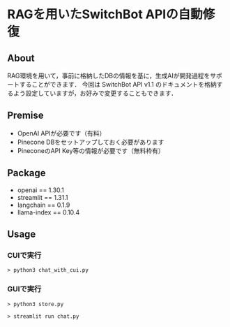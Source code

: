 # RAGを用いたSwitchBot APIの自動修復

## About

RAG環境を用いて，事前に格納したDBの情報を基に，生成AIが開発過程をサポートすることができます．
今回は SwitchBot API v1.1 のドキュメントを格納するよう設定していますが，お好みで変更することもできます．

## Premise

- OpenAI APIが必要です（有料）
- Pinecone DBをセットアップしておく必要があります
- PineconeのAPI Key等の情報が必要です（無料枠有）

## Package

- openai		== 1.30.1
- streamlit		== 1.31.1
- langchain		== 0.1.9
- llama-index	== 0.10.4

## Usage

### CUIで実行
```
> python3 chat_with_cui.py
```

### GUIで実行
```
> python3 store.py

> streamlit run chat.py
```
